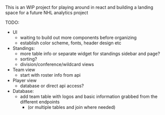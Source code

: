 This is an WIP project for playing around in react and building a landing space for a future NHL analytics project

TODO:

- UI
  - waiting to build out more components before organizing
  - establish color scheme, fonts, header design etc
- Standings:
  - more table info or separate widget for standings sidebar and page?
  - sorting?
  - division/conference/wildcard views
- Team view
  - start with roster info from api
- Player view
  - database or direct api access?
- Database:
  - add team table with logos and basic information grabbed from the different endpoints
    - (or multiple tables and join where needed)
